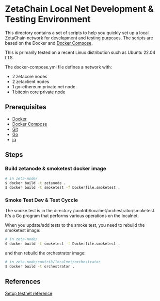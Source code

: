 # ZetaChain Local Net Development & Testing Environment
This directory contains a set of scripts to help you quickly set up a 
local ZetaChain network for development and testing purposes. 
The scripts are based on the Docker 
and [Docker Compose](https://docs.docker.com/compose/).

This is primarily tested on a recent Linux distribution such
as Ubuntu 22.04 LTS. 

The docker-compose.yml file defines a network with:

* 2 zetacore nodes
* 2 zetaclient nodes
* 1 go-ethereum private net node
* 1 bitcoin core private node

## Prerequisites
- [Docker](https://docs.docker.com/install/)
- [Docker Compose](https://docs.docker.com/compose/install/)
- [Git](https://git-scm.com/downloads)
- [Go](https://golang.org/doc/install)
- [jq](https://stedolan.github.io/jq/download/)

## Steps

### Build zetanode & smoketest docker image
```bash
# in zeta-node/
$ docker build -t zetanode .
$ docker build -t smoketest -f Dockerfile.smoketest .
```

### Smoke Test Dev & Test Cyccle
The smoke test is in the directory /contrib/localnet/orchestrator/smoketest. 
It's a Go program that performs various operations on the localnet.

When you update/add tests to the smoke test, you need to rebuild the smoketest
image: 

```bash
# in zeta-node/
$ docker build -t smoketest -f Dockerfile.smoketest .
```

and then rebuild the orchestrator image:

```bash
# in zeta-node/contrib/localnet/orchestrator
$ docker build -t orchestrator .
```




## References
[Setup testnet reference](https://www.notion.so/zetachain/Set-up-athens-1-like-testnet-to-test-your-PRs-ac523eb5dd5d4e73902072ab7d85fa2f)

